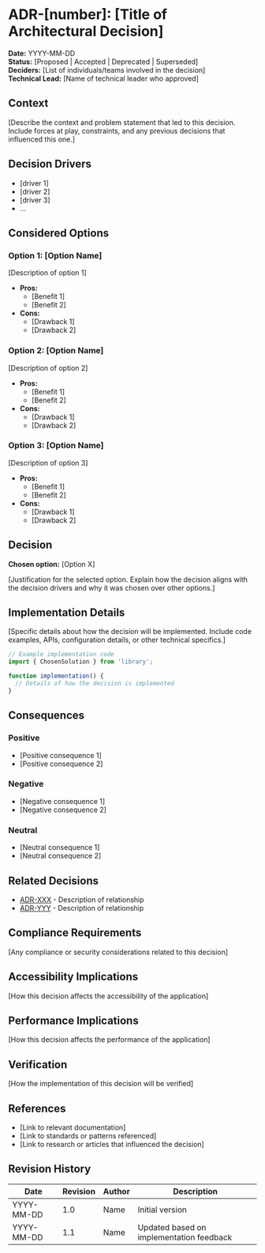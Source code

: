 # ADR-[number]: [Title of Architectural Decision]

**Date:** YYYY-MM-DD  
**Status:** [Proposed | Accepted | Deprecated | Superseded]  
**Deciders:** [List of individuals/teams involved in the decision]  
**Technical Lead:** [Name of technical leader who approved]  

## Context

[Describe the context and problem statement that led to this decision. Include forces at play, constraints, and any previous decisions that influenced this one.]

## Decision Drivers

* [driver 1]
* [driver 2]
* [driver 3]
* ...

## Considered Options

### Option 1: [Option Name]

[Description of option 1]

* **Pros:**
  * [Benefit 1]
  * [Benefit 2]
* **Cons:**
  * [Drawback 1]
  * [Drawback 2]

### Option 2: [Option Name]

[Description of option 2]

* **Pros:**
  * [Benefit 1]
  * [Benefit 2]
* **Cons:**
  * [Drawback 1]
  * [Drawback 2]

### Option 3: [Option Name]

[Description of option 3]

* **Pros:**
  * [Benefit 1]
  * [Benefit 2]
* **Cons:**
  * [Drawback 1]
  * [Drawback 2]

## Decision

**Chosen option:** [Option X]

[Justification for the selected option. Explain how the decision aligns with the decision drivers and why it was chosen over other options.]

## Implementation Details

[Specific details about how the decision will be implemented. Include code examples, APIs, configuration details, or other technical specifics.]

```typescript
// Example implementation code
import { ChosenSolution } from 'library';

function implementation() {
  // Details of how the decision is implemented
}
```

## Consequences

### Positive

* [Positive consequence 1]
* [Positive consequence 2]

### Negative

* [Negative consequence 1]
* [Negative consequence 2]

### Neutral

* [Neutral consequence 1]
* [Neutral consequence 2]

## Related Decisions

* [ADR-XXX](link-to-related-adr.md) - Description of relationship
* [ADR-YYY](link-to-related-adr.md) - Description of relationship

## Compliance Requirements

[Any compliance or security considerations related to this decision]

## Accessibility Implications

[How this decision affects the accessibility of the application]

## Performance Implications

[How this decision affects the performance of the application]

## Verification

[How the implementation of this decision will be verified]

## References

* [Link to relevant documentation]
* [Link to standards or patterns referenced]
* [Link to research or articles that influenced the decision]

## Revision History

| Date | Revision | Author | Description |
|------|----------|--------|-------------|
| YYYY-MM-DD | 1.0 | Name | Initial version |
| YYYY-MM-DD | 1.1 | Name | Updated based on implementation feedback |